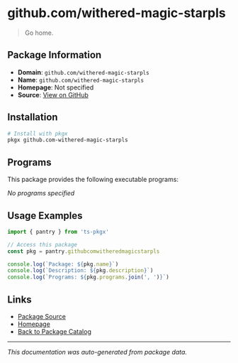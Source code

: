 # github.com/withered-magic-starpls

> Go home.

## Package Information

- **Domain**: `github.com/withered-magic-starpls`
- **Name**: `github.com/withered-magic-starpls`
- **Homepage**: Not specified
- **Source**: [View on GitHub](https://github.com/pkgxdev/pantry/tree/main/projects/github.com/withered-magic-starpls/package.yml)

## Installation

```bash
# Install with pkgx
pkgx github.com-withered-magic-starpls
```

## Programs

This package provides the following executable programs:

*No programs specified*

## Usage Examples

```typescript
import { pantry } from 'ts-pkgx'

// Access this package
const pkg = pantry.githubcomwitheredmagicstarpls

console.log(`Package: ${pkg.name}`)
console.log(`Description: ${pkg.description}`)
console.log(`Programs: ${pkg.programs.join(', ')}`)
```

## Links

- [Package Source](https://github.com/pkgxdev/pantry/tree/main/projects/github.com/withered-magic-starpls/package.yml)
- [Homepage](#)
- [Back to Package Catalog](../package-catalog.md)

---

*This documentation was auto-generated from package data.*
